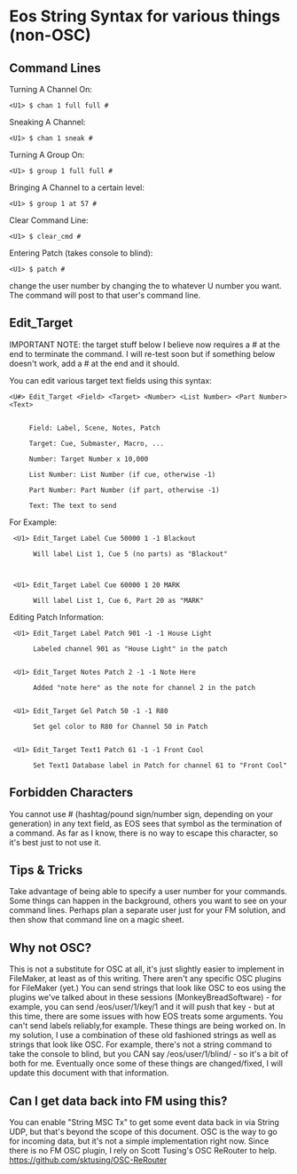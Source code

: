 # Eos String Syntax for various things (non-OSC)

## Command Lines

  Turning A Channel On:

    <U1> $ chan 1 full full #
    
  
  Sneaking A Channel:

    <U1> $ chan 1 sneak #
       
         
  Turning A Group On:

    <U1> $ group 1 full full #

  
  Bringing A Channel to a certain level:

    <U1> $ group 1 at 57 #
    
    
  Clear Command Line:

    <U1> $ clear_cmd #
       
         
  Entering Patch (takes console to blind):

    <U1> $ patch #
    
 change the user number by changing the <U1> to whatever U number you want. The command will post to that user's command line. 


## Edit_Target

IMPORTANT NOTE: the target stuff below I believe now requires a # at the end to terminate the command. I will re-test soon but if something below doesn't work, add a # at the end and it should. 

You can edit various target text fields using this syntax:

    <U#> Edit_Target <Field> <Target> <Number> <List Number> <Part Number> <Text>
    

         Field: Label, Scene, Notes, Patch
  
         Target: Cue, Submaster, Macro, ...
  
         Number: Target Number x 10,000
  
         List Number: List Number (if cue, otherwise -1)
  
         Part Number: Part Number (if part, otherwise -1)
  
         Text: The text to send
       
 For Example:
 
     <U1> Edit_Target Label Cue 50000 1 -1 Blackout
     
          Will label List 1, Cue 5 (no parts) as "Blackout"
     
     
     
     <U1> Edit_Target Label Cue 60000 1 20 MARK
     
          Will label List 1, Cue 6, Part 20 as "MARK"
 
 
 
 Editing Patch Information:
 
     <U1> Edit_Target Label Patch 901 -1 -1 House Light
     
          Labeled channel 901 as "House Light" in the patch


     <U1> Edit_Target Notes Patch 2 -1 -1 Note Here
     
          Added "note here" as the note for channel 2 in the patch
      
            
     <U1> Edit_Target Gel Patch 50 -1 -1 R80
     
          Set gel color to R80 for Channel 50 in Patch
          
     
     <U1> Edit_Target Text1 Patch 61 -1 -1 Front Cool
     
          Set Text1 Database label in Patch for channel 61 to "Front Cool"
     

## Forbidden Characters

You cannot use # (hashtag/pound sign/number sign, depending on your generation) in any text field, as EOS sees that symbol as the termination of a command. As far as I know, there is no way to escape this character, so it's best just to not use it. 


## Tips & Tricks

Take advantage of being able to specify a user number for your commands. Some things can happen in the background, others you want to see on your command lines. Perhaps plan a separate user just for your FM solution, and then show that command line on a magic sheet. 

## Why not OSC?

This is not a substitute for OSC at all, it's just slightly easier to implement in FileMaker, at least as of this writing. There aren't any specific OSC plugins for FileMaker (yet.) You can send strings that look like OSC to eos using the plugins we've talked about in these sessions (MonkeyBreadSoftware) - for example, you can send /eos/user/1/key/1 and it will push that key - but at this time, there are some issues with how EOS treats some arguments. You can't send labels reliably,for example. These things are being worked on. In my solution, I use a combination of these old fashioned strings as well as strings that look like OSC. For example, there's not a string command to take the console to blind, but you CAN say /eos/user/1/blind/ - so it's a bit of both for me. Eventually once some of these things are changed/fixed, I will update this document with that information. 

## Can I get data back into FM using this?

You can enable "String MSC Tx" to get some event data back in via String UDP, but that's beyond the scope of this document. OSC is the way to go for incoming data, but it's not a simple implementation right now. Since there is no FM OSC plugin, I rely on Scott Tusing's OSC ReRouter to help. https://github.com/sktusing/OSC-ReRouter

